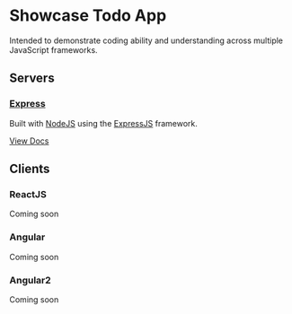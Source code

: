 # Showcase Todo App
Intended to demonstrate coding ability and understanding across multiple JavaScript frameworks.

## Servers
### [Express](server-express/)
Built with [NodeJS](https://nodejs.org/en/) using the [ExpressJS](https://expressjs.com/) framework.

[View Docs](server-express/README.md)


## Clients

### ReactJS
Coming soon

### Angular
Coming soon

### Angular2
Coming soon